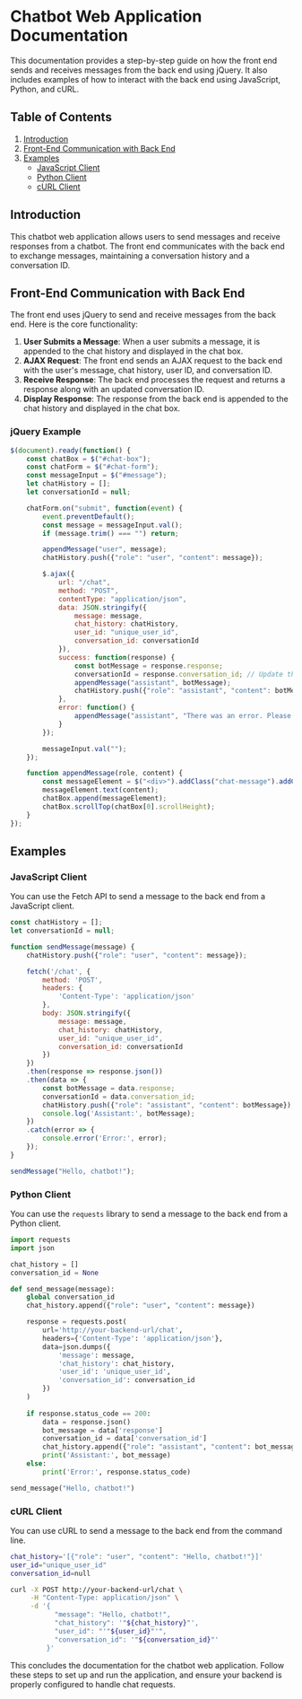 
# Chatbot Web Application Documentation

This documentation provides a step-by-step guide on how the front end sends and receives messages from the back end using jQuery. It also includes examples of how to interact with the back end using JavaScript, Python, and cURL.

## Table of Contents
1. [Introduction](#introduction)
2. [Front-End Communication with Back End](#front-end-communication-with-back-end)
3. [Examples](#examples)
   - [JavaScript Client](#javascript-client)
   - [Python Client](#python-client)
   - [cURL Client](#curl-client)

## Introduction
This chatbot web application allows users to send messages and receive responses from a chatbot. The front end communicates with the back end to exchange messages, maintaining a conversation history and a conversation ID.

## Front-End Communication with Back End
The front end uses jQuery to send and receive messages from the back end. Here is the core functionality:

1. **User Submits a Message**: When a user submits a message, it is appended to the chat history and displayed in the chat box.
2. **AJAX Request**: The front end sends an AJAX request to the back end with the user's message, chat history, user ID, and conversation ID.
3. **Receive Response**: The back end processes the request and returns a response along with an updated conversation ID.
4. **Display Response**: The response from the back end is appended to the chat history and displayed in the chat box.

### jQuery Example

```javascript
$(document).ready(function() {
    const chatBox = $("#chat-box");
    const chatForm = $("#chat-form");
    const messageInput = $("#message");
    let chatHistory = [];
    let conversationId = null;

    chatForm.on("submit", function(event) {
        event.preventDefault();
        const message = messageInput.val();
        if (message.trim() === "") return;

        appendMessage("user", message);
        chatHistory.push({"role": "user", "content": message});

        $.ajax({
            url: "/chat",
            method: "POST",
            contentType: "application/json",
            data: JSON.stringify({
                message: message,
                chat_history: chatHistory,
                user_id: "unique_user_id",
                conversation_id: conversationId
            }),
            success: function(response) {
                const botMessage = response.response;
                conversationId = response.conversation_id; // Update the conversation ID
                appendMessage("assistant", botMessage);
                chatHistory.push({"role": "assistant", "content": botMessage, "conversation_id": conversationId});
            },
            error: function() {
                appendMessage("assistant", "There was an error. Please try again.");
            }
        });

        messageInput.val("");
    });

    function appendMessage(role, content) {
        const messageElement = $("<div>").addClass("chat-message").addClass(role);
        messageElement.text(content);
        chatBox.append(messageElement);
        chatBox.scrollTop(chatBox[0].scrollHeight);
    }
});
```

## Examples

### JavaScript Client

You can use the Fetch API to send a message to the back end from a JavaScript client.

```javascript
const chatHistory = [];
let conversationId = null;

function sendMessage(message) {
    chatHistory.push({"role": "user", "content": message});

    fetch('/chat', {
        method: 'POST',
        headers: {
            'Content-Type': 'application/json'
        },
        body: JSON.stringify({
            message: message,
            chat_history: chatHistory,
            user_id: "unique_user_id",
            conversation_id: conversationId
        })
    })
    .then(response => response.json())
    .then(data => {
        const botMessage = data.response;
        conversationId = data.conversation_id;
        chatHistory.push({"role": "assistant", "content": botMessage});
        console.log('Assistant:', botMessage);
    })
    .catch(error => {
        console.error('Error:', error);
    });
}

sendMessage("Hello, chatbot!");
```

### Python Client

You can use the `requests` library to send a message to the back end from a Python client.

```python
import requests
import json

chat_history = []
conversation_id = None

def send_message(message):
    global conversation_id
    chat_history.append({"role": "user", "content": message})

    response = requests.post(
        url='http://your-backend-url/chat',
        headers={'Content-Type': 'application/json'},
        data=json.dumps({
            'message': message,
            'chat_history': chat_history,
            'user_id': 'unique_user_id',
            'conversation_id': conversation_id
        })
    )
    
    if response.status_code == 200:
        data = response.json()
        bot_message = data['response']
        conversation_id = data['conversation_id']
        chat_history.append({"role": "assistant", "content": bot_message})
        print('Assistant:', bot_message)
    else:
        print('Error:', response.status_code)

send_message("Hello, chatbot!")
```

### cURL Client

You can use cURL to send a message to the back end from the command line.

```sh
chat_history='[{"role": "user", "content": "Hello, chatbot!"}]'
user_id="unique_user_id"
conversation_id=null

curl -X POST http://your-backend-url/chat \
     -H "Content-Type: application/json" \
     -d '{
           "message": "Hello, chatbot!",
           "chat_history": '"${chat_history}"',
           "user_id": "'"${user_id}"'",
           "conversation_id": '"${conversation_id}"'
         }'
```

This concludes the documentation for the chatbot web application. Follow these steps to set up and run the application, and ensure your backend is properly configured to handle chat requests.
```
